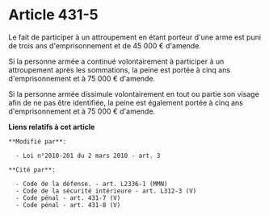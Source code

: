 # Article 431-5

Le fait de participer à un attroupement en étant porteur d'une arme est puni de trois ans d'emprisonnement et de 45 000 €
d'amende.

Si la personne armée a continué volontairement à participer à un attroupement après les sommations, la peine est portée à
cinq ans d'emprisonnement et à 75 000 € d'amende.

Si la personne armée dissimule volontairement en tout ou partie son visage afin de ne pas être identifiée, la peine est
également portée à cinq ans d'emprisonnement et à 75 000 € d'amende.

**Liens relatifs à cet article**

	**Modifié par**:

	  - Loi n°2010-201 du 2 mars 2010 - art. 3

	**Cité par**:

	  - Code de la défense. - art. L2336-1 (MMN)
	  - Code de la sécurité intérieure - art. L312-3 (V)
	  - Code pénal - art. 431-7 (V)
	  - Code pénal - art. 431-8 (V)
